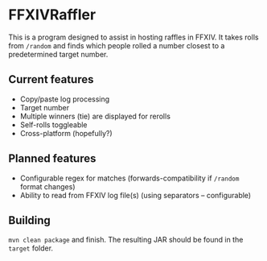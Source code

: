# FFXIVRaffler

This is a program designed to assist in hosting raffles in FFXIV. It takes rolls from `/random` and finds which people
rolled a number closest to a predetermined target number.

## Current features
- Copy/paste log processing
- Target number
- Multiple winners (tie) are displayed for rerolls
- Self-rolls toggleable
- Cross-platform (hopefully?)

## Planned features
- Configurable regex for matches (forwards-compatibility if `/random` format changes)
- Ability to read from FFXIV log file(s) (using separators – configurable)

## Building

`mvn clean package` and finish. The resulting JAR should be found in the `target` folder.
